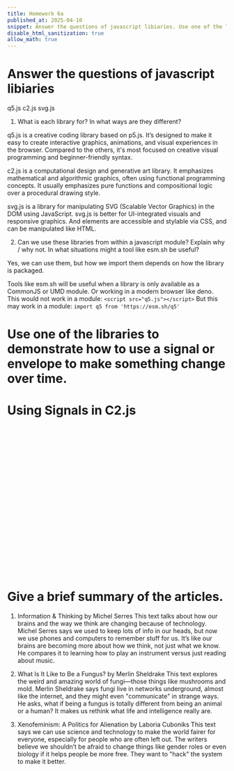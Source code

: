 ```yaml
---
title: Homework 6a
published_at: 2025-04-10
snippet: Answer the questions of javascript libiaries. Use one of the libraries to demonstrate how to use a signal or envelope to make something change over time. And give a brief summary of the articles.
disable_html_sanitization: true
allow_math: true
---
```


# Answer the questions of javascript libiaries

q5.js
c2.js
svg.js

1. What is each library for? In what ways are they different?

q5.js is a creative coding library based on p5.js. It’s designed to make it easy to create interactive graphics, animations, and visual experiences in the browser. Compared to the others, it's most focused on creative visual programming and beginner-friendly syntax.

c2.js is a computational design and generative art library. It emphasizes mathematical and algorithmic graphics, often using functional programming concepts. It usually emphasizes pure functions and compositional logic over a procedural drawing style.

svg.js is a library for manipulating SVG (Scalable Vector Graphics) in the DOM using JavaScript. svg.js is better for UI-integrated visuals and responsive graphics. And elements are accessible and stylable via CSS, and can be manipulated like HTML.

2. Can we use these libraries from within a javascript module? Explain why / why not. In what situations might a tool like esm.sh be useful?

Yes, we can use them, but how we import them depends on how the library is packaged.

Tools like esm.sh will be useful when a library is only available as a CommonJS or UMD module. Or working in a modern browser like deno.
This would not work in a module:
`<script src="q5.js"></script>`
But this may work in a module:
`import q5 from 'https://esm.sh/q5'`

# Use one of the libraries to demonstrate how to use a signal or envelope to make something change over time.

# Using Signals in C2.js

<canvas id="c2-canvas" width="600" height="400" style="display:block; margin:auto;"></canvas>

<script>
  const script = document.createElement('script');
  script.src = "https://unpkg.com/c2/c2.js";
  script.onload = () => {
    let frame = 0;
    c2.sketch(({ wrap }) => {
      wrap(() => {
        frame++;
        const signal = Math.sin((frame / 200) * Math.PI * 2);
        const radius = c2.map(signal, -1, 1, 50, 150);
        c2.background("black");
        c2.fill("cyan");
        c2.noStroke();
        c2.circle(c2.width / 2, c2.height / 2, radius);
      });
    }, document.getElementById("c2-canvas"));
  };
  document.body.appendChild(script);
</script>

# Give a brief summary of the articles.

1. Information & Thinking by Michel Serres
   This text talks about how our brains and the way we think are changing because of technology. Michel Serres says we used to keep lots of info in our heads, but now we use phones and computers to remember stuff for us. It’s like our brains are becoming more about how we think, not just what we know. He compares it to learning how to play an instrument versus just reading about music.

2. What Is It Like to Be a Fungus? by Merlin Sheldrake
   This text explores the weird and amazing world of fungi—those things like mushrooms and mold. Merlin Sheldrake says fungi live in networks underground, almost like the internet, and they might even "communicate" in strange ways. He asks, what if being a fungus is totally different from being an animal or a human? It makes us rethink what life and intelligence really are.

3. Xenofeminism: A Politics for Alienation by Laboria Cuboniks
   This text says we can use science and technology to make the world fairer for everyone, especially for people who are often left out. The writers believe we shouldn’t be afraid to change things like gender roles or even biology if it helps people be more free. They want to "hack" the system to make it better.
